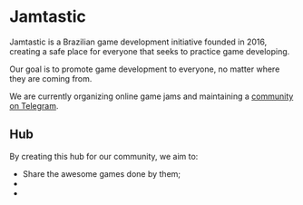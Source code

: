 # Jamtastic
Jamtastic is a Brazilian game development initiative founded in 2016, creating a safe place for everyone that seeks to practice game developing.

Our goal is to promote game development to everyone, no matter where they are coming from.

We are currently organizing online game jams and maintaining a [community on Telegram](https://t.me/jamtasticgd).

## Hub
By creating this hub for our community, we aim to:

- Share the awesome games done by them;
-
-
